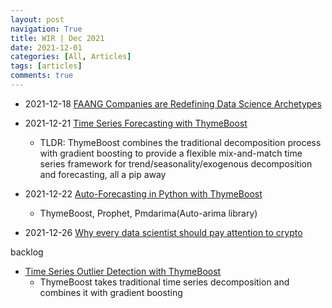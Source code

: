 ```yaml
---
layout: post
navigation: True
title: WIR | Dec 2021
date: 2021-12-01
categories: [All, Articles]
tags: [articles]
comments: true
---
```



- 2021-12-18 [FAANG Companies are Redefining Data Science Archetypes](https://towardsdatascience.com/faang-companies-are-redefining-data-science-archetypes-a1285241b599)
    
- 2021-12-21 [Time Series Forecasting with ThymeBoost](https://towardsdatascience.com/thymeboost-a0529353bf34)
    - TLDR: ThymeBoost combines the traditional decomposition process with gradient boosting to provide a flexible mix-and-match time series framework for trend/seasonality/exogenous decomposition and forecasting, all a pip away


- 2021-12-22 [Auto-Forecasting in Python with ThymeBoost](https://towardsdatascience.com/auto-forecasting-in-python-with-thymeboost-8bc9bd466998)
    - ThymeBoost, Prophet, Pmdarima(Auto-arima library)  
  

- 2021-12-26 [Why every data scientist should pay attention to crypto](https://towardsdatascience.com/why-every-data-scientist-should-pay-attention-to-crypto-39b4c25ff319)



backlog
- [Time Series Outlier Detection with ThymeBoost](https://towardsdatascience.com/time-series-outlier-detection-with-thymeboost-ec2046e17458)
    - ThymeBoost takes traditional time series decomposition and combines it with gradient boosting


